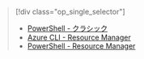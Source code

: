 > [!div class="op_single_selector"]
> - [PowerShell - クラシック](../articles/dns/dns-reverse-dns-record-operations-classic-ps.md)
> - [Azure CLI - Resource Manager](../articles/dns/dns-reverse-dns-record-operations-cli.md)
> - [PowerShell - Resource Manager](../articles/dns/dns-reverse-dns-record-operations-ps.md)


<!--HONumber=Nov16_HO3-->


